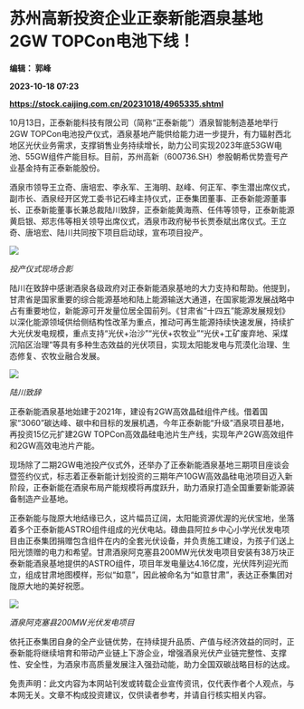 # 苏州高新投资企业正泰新能酒泉基地2GW TOPCon电池下线！
**编辑： 郭峰**

**2023-10-18 07:23**

**https://stock.caijing.com.cn/20231018/4965335.shtml**

10月13日，正泰新能科技有限公司（简称“正泰新能”）酒泉智能制造基地举行2GW TOPCon电池投产仪式，酒泉基地产能供给能力进一步提升，有力辐射西北地区光伏业务需求，支撑销售业务持续增长，助力公司实现2023年底53GW电池、55GW组件产能目标。目前，苏州高新（600736.SH）参股朝希优势壹号产业基金持有正泰新能股份。

酒泉市领导王立奇、唐培宏、李永军、王海明、赵峰、何正军、李生潜出席仪式，副市长、酒泉经开区党工委书记石峰主持仪式，正泰集团董事、正泰新能源董事长、正泰新能董事长兼总裁陆川致辞，正泰新能黄海燕、任伟等领导，正泰新能源黄启银、郑志伟等相关领导出席仪式，酒泉市政府秘书长贾泰斌出席仪式。王立奇、唐培宏、陆川共同按下项目启动球，宣布项目投产。

![](https://file.qxy2021.com/info/value/file/20231018-1d9011bd-f60b-4c84-80e4-41dc4acd3d86.png)

_投产仪式现场合影_

陆川在致辞中感谢酒泉各级政府对正泰新能酒泉基地的大力支持和帮助。他提到，甘肃省是国家重要的综合能源基地和陆上能源输送大通道，在国家能源发展战略中占有重要地位，新能源可开发量位居全国前列。《甘肃省“十四五”能源发展规划》以深化能源领域供给侧结构性改革为重点，推动可再生能源持续快速发展，持续扩大光伏发电规模，重点支持“光伏+治沙”“光伏+农牧业”“光伏+工矿废弃地、采煤沉陷区治理”等具有多种生态效益的光伏项目，实现太阳能发电与荒漠化治理、生态修复、农牧业融合发展。

![](https://file.qxy2021.com/info/value/file/20231018-e3e983a3-8d66-47eb-8f08-91a4e36f6a8d.png)

_陆川致辞_

正泰新能酒泉基地始建于2021年，建设有2GW高效晶硅组件产线。借着国家“3060”碳达峰、碳中和目标的发展机遇，今年正泰新能“升级”酒泉项目基地，再投资15亿元扩建2GW TOPCon高效晶硅电池片生产线，实现年产2GW高效组件和2GW高效电池片产能。

现场除了二期2GW电池投产仪式外，还举办了正泰新能酒泉基地三期项目座谈会暨签约仪式，标志着正泰新能计划投资的三期年产10GW高效晶硅电池项目迈入新阶段，正泰新能在酒泉布局产能规模将再度跃升，助力酒泉打造全国重要新能源装备制造产业基地。

正泰新能与陇原大地结缘已久，这片幅员辽阔，太阳能资源优渥的光伏宝地，坐落着多个正泰新能ASTRO组件组成的光伏电站。碌曲县阿拉乡中心小学光伏发电项目由正泰集团捐赠包含组件在内的全套光伏设备，并负责施工建设，为孩子们送上阳光馈赠的电力和希望。甘肃酒泉阿克塞县200MW光伏发电项目安装有38万块正泰新能酒泉基地提供的ASTRO组件，项目年发电量达4.16亿度，光伏阵列迎光而立，组成甘肃地图模样，形似“如意”，因此被命名为“如意甘肃”，表达正泰集团对陇原大地的美好祝愿。

![](https://file.qxy2021.com/info/value/file/20231018-3ad46596-be65-485a-a32c-bd3a4b264615.png)

_酒泉阿克塞县200MW光伏发电项目_

依托正泰集团自身的全产业链优势，在持续提升品质、产值与经济效益的同时，正泰新能将继续培育和带动产业链上下游企业，增强酒泉光伏产业链完整性、支撑性、安全性，为酒泉市高质量发展注入强劲动能，助力全国双碳战略目标的达成。

免责声明：此文内容为本网站刊发或转载企业宣传资讯，仅代表作者个人观点，与本网无关。文章不构成投资建议，仅供读者参考，并请自行核实相关内容。